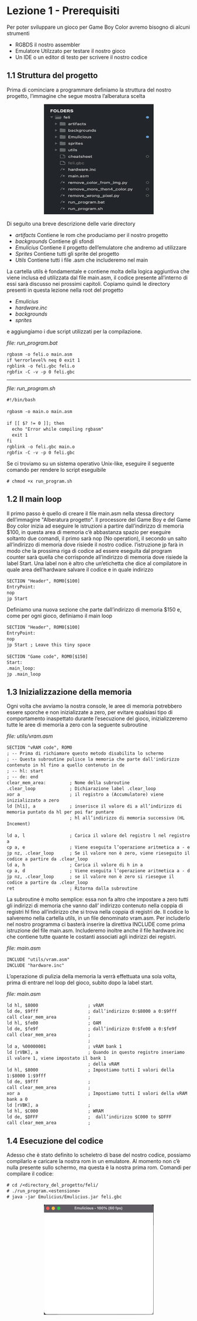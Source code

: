 # Lezione 1 - Prerequisiti
Per poter sviluppare un gioco per Game Boy Color avremo bisogno di alcuni strumenti
*	RGBDS il nostro assembler
*	Emulatore Utilzzato per testare il nostro gioco
*	Un IDE o un editor di testo per scrivere il nostro codice

## 1.1 Struttura del progetto
Prima di cominciare a programmare definiamo la struttura del nostro progetto, l’immagine che segue mostra l’alberatura scelta

<div align="center">
  <img src="img/alberatura_progetto.png" title="Alberatura progetto" width="300" height="300">
</div>

Di seguito una breve descrizione delle varie directory
*	*artifacts* Contiene le rom che produciamo per il nostro progetto
*	*backgrounds* Contiene gli sfondi
*	*Emulicius* Contiene il progetto dell’emulatore che andremo ad utilizzare
*	*Sprites* Contiene tutti gli sprite del progetto
*	*Utils* Contiene tutti i file .asm che includeremo nel main

La cartella utils è fondamentale e contiene molta della logica aggiuntiva che viene inclusa ed utilizzata dal file main.asm, il codice presente all’interno di essi sarà discusso nei prossimi capitoli.
Copiamo quindi le directory presenti in questa lezione nella root del progetto
* *Emulicius*
* *hardware.inc*
* *backgrounds*
* *sprites*

e aggiungiamo i due script utilizzati per la compilazione.

*file: run_program.bat*
```
rgbasm -o feli.o main.asm
if %errorlevel% neq 0 exit 1
rgblink -o feli.gbc feli.o
rgbfix -C -v -p 0 feli.gbc
```
---
*file: run_program.sh*
```
#!/bin/bash

rgbasm -o main.o main.asm

if [[ $? != 0 ]]; then
  echo "Error while compiling rgbasm"
  exit 1
fi
rgblink -o feli.gbc main.o
rgbfix -C -v -p 0 feli.gbc
```

Se ci troviamo su un sistema operativo Unix-like, eseguire il seguente comando per rendere lo script eseguibile

```
# chmod +x run_program.sh
```



## 1.2 Il main loop
Il primo passo è quello di creare il file main.asm nella stessa directory dell’immagine "Alberatura progetto".
Il processore del Game Boy e del Game Boy color inizia ad eseguire le istruzioni a partire dall’indirizzo di memoria $100, in questa area di memoria c’è abbastanza spazio per eseguire soltanto due comandi, il primo sarà nop (No operation), il secondo un salto all’indirizzo di memoria dove risiede il nostro codice. l’istruzione jp farà in modo che la prossima riga di codice ad essere eseguita dal program counter sarà quella che corrisponde all’indirizzo di memoria dove risiede la label Start.
Una label non è altro che un’etichetta che dice al compilatore in quale area dell’hardware salvare il codice e in quale indirizzo
```
SECTION "Header", ROM0[$100]
EntryPoint: 
nop 
jp Start
```
Definiamo una nuova sezione che parte dall’indirizzo di memoria $150 e, come per ogni gioco, definiamo il main loop
```
SECTION "Header", ROM0[$100]
EntryPoint: 
nop 
jp Start ; Leave this tiny space

SECTION "Game code", ROM0[$150]
Start:
.main_loop:
jp .main_loop
```

## 1.3 Inizializzazione della memoria

Ogni volta che avviamo la nostra console, le aree di memoria potrebbero essere sporche e non inizializzate a zero, per evitare qualsiasi tipo di comportamento inaspettato durante l’esecuzione del gioco, inizializzeremo tutte le aree di memoria a zero con la seguente subroutine

*file: utils/vram.asm*
```
SECTION "vRAM code", ROM0
; -- Prima di richiamare questo metodo disabilita lo schermo
; -- Questa subroutine pulisce la memoria che parte dall'indirizzo contenuto in hl fino a quello contenuto in de
; -- hl: start
; -- de: end
clear_mem_area:         ; Nome della subroutine
.clear_loop             ; Dichiarazione label .clear_loop
xor a                   ; il registro a (Accumulatore) viene inizializzato a zero
ld [hli], a             ; inserisce il valore di a all’indirizzo di memoria puntato da hl per poi far puntare 
                        ; hl all’indirizzo di memoria successivo (HL Incement)
 
ld a, l                 ; Carica il valore del registro l nel registro a
cp a, e                 ; Viene eseguita l’operazione aritmetica a - e
jp nz, .clear_loop      ; Se il valore non è zero, viene rieseguito il codice a partire da .clear_loop
ld a, h                 ; Carica il valore di h in a 
cp a, d                 ; Viene eseguita l’operazione aritmetica a - d
jp nz, .clear_loop      ; se il valore non è zero si riesegue il codice a partire da .clear_loop
ret                     ; Ritorna dalla subroutine

```

La subroutine è molto semplice: essa non fa altro che impostare a zero tutti gli indirizzi di memoria che vanno dall’ indirizzo contenuto nella coppia di registri hl fino all’indirizzo che si trova nella coppia di registri de. Il codice lo salveremo nella cartella utils, in un file denominato vram.asm. Per includerlo nel nostro programma ci basterà inserire la direttiva INCLUDE come prima istruzione del file main.asm. Includeremo inoltre anche il file hardware.inc che contiene tutte quante le costanti associati agli indirizzi dei registri.

*file: main.asm*

```
INCLUDE "utils/vram.asm"
INCLUDE "hardware.inc"
```

L’operazione di pulizia della memoria la verrà effettuata una sola volta, prima di entrare nel loop del gioco, subito dopo la label start.

*file: main.asm*
```
ld hl, $8000                   ; vRAM
ld de, $9fff                   ; dall’indirizzo 0:$8000 a 0:$9fff 
call clear_mem_area            ;
ld hl, $fe00                   ; OAM
ld de, $fe9f                   ; dall’indirizzo 0:$fe00 a 0:$fe9f
call clear_mem_area            ;
                               ;  
ld a, %00000001                ; vRAM bank 1
ld [rVBK], a                   ; Quando in questo registro inseriamo il valore 1, viene impostato il bank 1 
                               ; della vRAM
ld hl, $8000                   ; Impostiamo tutti I valori della 1:$8000 1:$9fff 
ld de, $9fff                   ;
call clear_mem_area            ;  
xor a                          ; Impostiamo tutti I valori della vRAM bank a 0
ld [rVBK], a                   ; 
ld hl, $C000                   ; WRAM
ld de, $DFFF                   ;  dall’indirizzo $C000 to $DFFF
call clear_mem_area            ;
```  

## 1.4 Esecuzione del codice
Adesso che è stato definito lo scheletro di base del nostro codice, possiamo compilarlo e caricare la nostra rom in un emulatore. Al momento non c’è nulla presente sullo schermo, ma questa è la nostra prima rom.
Comandi per compilare il codice:

```
# cd /<directory_del_progetto/feli/
# ./run_program.<estensione>
# java -jar Emulicius/Emulicius.jar feli.gbc
```

<div align="center">
  <img src="img/output_lezione_1.png" title="Output lezione 1" width="300" height="300">
</div>
